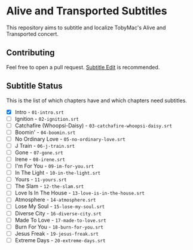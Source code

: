 # Alive and Transported Subtitles

This repository aims to subtitle and localize TobyMac's Alive and Transported concert.

## Contributing
Feel free to open a pull request.
[Subtitle Edit](https://github.com/SubtitleEdit/subtitleedit) is recommended.

## Subtitle Status
This is the list of which chapters have and which chapters need subtitles.
- [x] Intro - `01-intro.srt`
- [ ] Ignition - `02-ignition.srt`
- [ ] Catchafire (Whoopsi-Daisy) - `03-catchafire-whoopsi-daisy.srt`
- [ ] Boomin' - `04-boomin.srt`
- [ ] No Ordinary Love - `05-no-ordinary-love.srt`
- [ ] J Train - `06-j-train.srt`
- [ ] Gone - `07-gone.srt`
- [ ] Irene - `08-irene.srt`
- [ ] I'm For You - `09-im-for-you.srt`
- [ ] In The Light - `10-in-the-light.srt`
- [ ] Yours - `11-yours.srt`
- [ ] The Slam - `12-the-slam.srt`
- [ ] Love Is In The House - `13-love-is-in-the-house.srt`
- [ ] Atmosphere - `14-atmosphere.srt`
- [ ] Lose My Soul - `15-lose-my-soul.srt`
- [ ] Diverse City - `16-diverse-city.srt`
- [ ] Made To Love - `17-made-to-love.srt`
- [ ] Burn For You - `18-burn-for-you.srt`
- [ ] Jesus Freak - `19-jesus-freak.srt`
- [ ] Extreme Days - `20-extreme-days.srt`